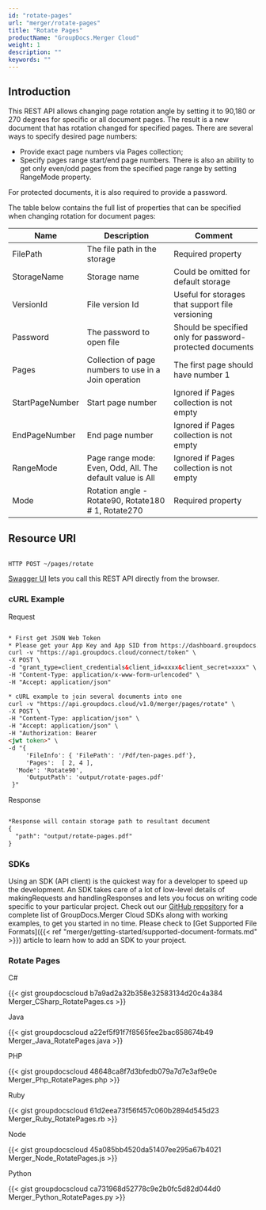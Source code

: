 ```yaml
---
id: "rotate-pages"
url: "merger/rotate-pages"
title: "Rotate Pages"
productName: "GroupDocs.Merger Cloud"
weight: 1
description: ""
keywords: ""
---
```


## Introduction ##

This REST API allows changing page rotation angle by setting it to 90,180 or 270 degrees for specific or all document pages. The result is a new document that has rotation changed for specified pages.
There are several ways to specify desired page numbers:

* Provide exact page numbers via Pages collection;
* Specify pages range start/end page numbers. There is also an ability to get only even/odd pages from the specified page range by setting RangeMode property.

For protected documents, it is also required to provide a password.

The table below contains the full list of properties that can be specified when changing rotation for document pages:

|Name|Description|Comment
|---|---|---
|FilePath|The file path in the storage|Required property
|StorageName|Storage name|Could be omitted for default storage
|VersionId|File version Id|Useful for storages that support file versioning
|Password|The password to open file|Should be specified only for password-protected documents
|Pages|Collection of page numbers to use in a Join operation|The first page should have number 1
|StartPageNumber|Start page number|Ignored if Pages collection is not empty
|EndPageNumber|End page number|Ignored if Pages collection is not empty
|RangeMode|Page range mode: Even, Odd, All. The default value is All|Ignored if Pages collection is not empty
|Mode|Rotation angle - Rotate90, Rotate180 # 1, Rotate270|Required property

## Resource URI ##

```html

HTTP POST ~/pages/rotate

```

[Swagger UI](https://apireference.groupdocs.cloud/merger/#/Pages/Rotate) lets you call this REST API directly from the browser.

### cURL Example ###

Request

```html

* First get JSON Web Token
* Please get your App Key and App SID from https://dashboard.groupdocs.cloud/#/apps. Kindly place App Key in "client_secret" and App SID in "client_id" argument.
curl -v "https://api.groupdocs.cloud/connect/token" \
-X POST \
-d "grant_type=client_credentials&client_id=xxxx&client_secret=xxxx" \
-H "Content-Type: application/x-www-form-urlencoded" \
-H "Accept: application/json"

* cURL example to join several documents into one
curl -v "https://api.groupdocs.cloud/v1.0/merger/pages/rotate" \
-X POST \
-H "Content-Type: application/json" \
-H "Accept: application/json" \
-H "Authorization: Bearer
<jwt token>" \
-d "{
     'FileInfo': { 'FilePath': '/Pdf/ten-pages.pdf'},
     'Pages':  [ 2, 4 ],
  'Mode': 'Rotate90',
     'OutputPath': 'output/rotate-pages.pdf'
 }"
```

Response

```html

*Response will contain storage path to resultant document
{
  "path": "output/rotate-pages.pdf"
}
```

### SDKs ###

Using an SDK (API client) is the quickest way for a developer to speed up the development. An SDK takes care of a lot of low-level details of makingRequests and handlingResponses and lets you focus on writing code specific to your particular project. Check out our [GitHub repository](https://github.com/groupdocs-merger-cloud) for a complete list of GroupDocs.Merger Cloud SDKs along with working examples, to get you started in no time. Please check to [Get Supported File Formats]({{< ref "merger/getting-started/supported-document-formats.md" >}}) article to learn how to add an SDK to your project.

### Rotate Pages ###

C#

{{< gist groupdocscloud b7a9ad2a32b358e32583134d20c4a384 Merger_CSharp_RotatePages.cs >}}

Java

{{< gist groupdocscloud a22ef5f91f7f8565fee2bac658674b49 Merger_Java_RotatePages.java >}}

PHP

{{< gist groupdocscloud 48648ca8f7d3bfedb079a7d7e3af9e0e Merger_Php_RotatePages.php >}}

Ruby

{{< gist groupdocscloud 61d2eea73f56f457c060b2894d545d23 Merger_Ruby_RotatePages.rb >}}

Node

{{< gist groupdocscloud 45a085bb4520da51407ee295a67b4021 Merger_Node_RotatePages.js >}}

Python

{{< gist groupdocscloud ca731968d52778c9e2b0fc5d82d044d0 Merger_Python_RotatePages.py >}}
